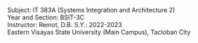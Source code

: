 Subject: IT 383A (Systems Integration and Architecture 2)  
Year and Section: BSIT-3C  
Instructor: Remot, D.B.
S.Y.: 2022-2023  
Eastern Visayas State University (Main Campus), Tacloban City
